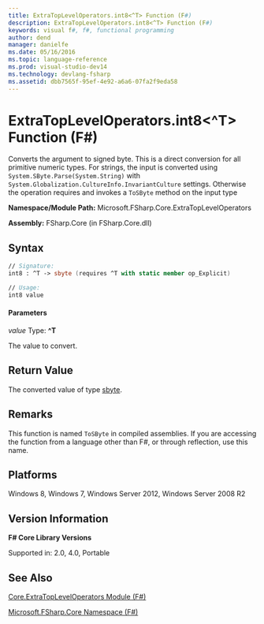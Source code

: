 ```yaml
---
title: ExtraTopLevelOperators.int8<^T> Function (F#)
description: ExtraTopLevelOperators.int8<^T> Function (F#)
keywords: visual f#, f#, functional programming
author: dend
manager: danielfe
ms.date: 05/16/2016
ms.topic: language-reference
ms.prod: visual-studio-dev14
ms.technology: devlang-fsharp
ms.assetid: dbb7565f-95ef-4e92-a6a6-07fa2f9eda58 
---
```


# ExtraTopLevelOperators.int8<^T> Function (F#)

Converts the argument to signed byte. This is a direct conversion for all primitive numeric types. For strings, the input is converted using `System.SByte.Parse(System.String)` with `System.Globalization.CultureInfo.InvariantCulture` settings. Otherwise the operation requires and invokes a `ToSByte` method on the input type

**Namespace/Module Path:** Microsoft.FSharp.Core.ExtraTopLevelOperators

**Assembly:** FSharp.Core (in FSharp.Core.dll)


## Syntax

```fsharp
// Signature:
int8 : ^T -> sbyte (requires ^T with static member op_Explicit)

// Usage:
int8 value
```

#### Parameters
*value*
Type: **^T**


The value to convert.

## Return Value

The converted value of type [sbyte](https://msdn.microsoft.com/library/fbc28b7f-2dbf-4361-acb3-830886820068).

## Remarks
This function is named `ToSByte` in compiled assemblies. If you are accessing the function from a language other than F#, or through reflection, use this name.


## Platforms
Windows 8, Windows 7, Windows Server 2012, Windows Server 2008 R2


## Version Information
**F# Core Library Versions**

Supported in: 2.0, 4.0, Portable

## See Also
[Core.ExtraTopLevelOperators Module &#40;F&#35;&#41;](Core.ExtraTopLevelOperators-Module-%5BFSharp%5D.md)

[Microsoft.FSharp.Core Namespace &#40;F&#35;&#41;](Microsoft.FSharp.Core-Namespace-%5BFSharp%5D.md)